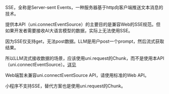 <!-- ## uni.connectEventSource(options) @connecteventsource -->

<!-- UTSAPIJSON.connectEventSource.name -->

<!-- UTSAPIJSON.connectEventSource.description -->

SSE，全称是Server-sent Events，一种服务器基于http向客户端推送文本消息的技术。

提供本API（uni.connectEventSource）的主要目的是兼容Web的SSE规范。但如果开发者需要接收AI大语言模型的数据，实际上无法使用SSE。

因为SSE仅支持get，无法post数据。LLM是用户post一个prompt，然后流式获取结果。

所以LLM流式接收数据的场景，应该使用uni.request的Chunk，而不是使用本API（uni.connectEventSource）。[详见](request.md)

<!-- UTSAPIJSON.connectEventSource.compatibility -->

Web端暂未兼容uni.connectEventSource API，请使用标准的Web API。

小程序不支持SSE，替代方案也是使用uni.request的Chunk。


<!-- UTSAPIJSON.connectEventSource.param -->

<!-- UTSAPIJSON.connectEventSource.returnValue -->

<!-- UTSAPIJSON.connectEventSource.example -->

<!-- UTSAPIJSON.connectEventSource.tutorial -->

<!-- UTSAPIJSON.connectEventSource.example -->

<!-- UTSAPIJSON.general_type.name -->

<!-- UTSAPIJSON.general_type.param -->
